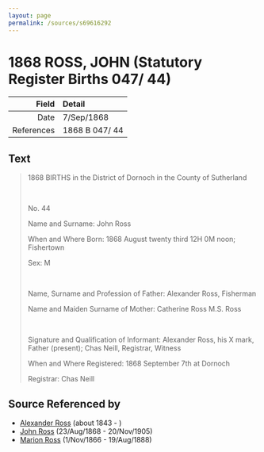 ```yaml
---
layout: page
permalink: /sources/s69616292
---
```


# 1868 ROSS, JOHN (Statutory Register Births 047/ 44)

Field | Detail
---:|:---
Date | 7/Sep/1868
References | 1868 B 047/ 44

## Text

> 1868 BIRTHS in the District of Dornoch in the County of Sutherland
>
> <br/>
>
> No. 44
>
> Name and Surname: John Ross
>
> When and Where Born: 1868 August twenty third 12H 0M noon; Fishertown
>
> Sex: M
>
> <br/>
>
> Name, Surname and Profession of Father: Alexander Ross, Fisherman
>
> Name and Maiden Surname of Mother: Catherine Ross M.S. Ross
>
> <br/>
>
> Signature and Qualification of Informant: Alexander Ross, his X mark, Father (present); Chas Neill, Registrar, Witness
>
> When and Where Registered: 1868 September 7th at Dornoch
>
> Registrar: Chas Neill
>

## Source Referenced by

* [Alexander Ross](../people/@17311533@-alexander-ross-b1843-d.md) (about 1843 - )
* [John Ross](../people/@16505504@-john-ross-b1868-8-23-d1905-11-20.md) (23/Aug/1868 - 20/Nov/1905)
* [Marion Ross](../people/@75416110@-marion-ross-b1866-11-1-d1888-8-19.md) (1/Nov/1866 - 19/Aug/1888)
